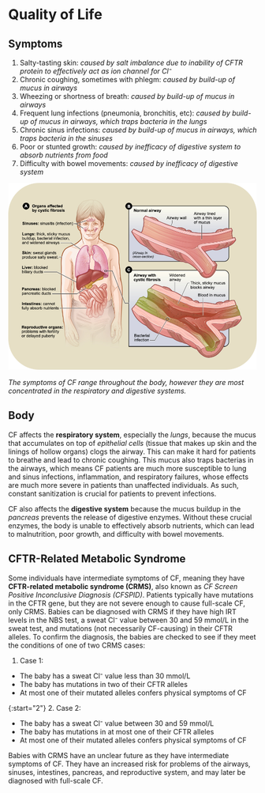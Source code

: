 # Quality of Life

## Symptoms

1. Salty-tasting skin: _caused by salt imbalance due to inability of CFTR protein to effectively act as ion channel for Cl⁻_
2. Chronic coughing, sometimes with phlegm: _caused by build-up of mucus in airways_
3. Wheezing or shortness of breath: _caused by build-up of mucus in airways_
4. Frequent lung infections (pneumonia, bronchitis, etc): _caused by build-up of mucus in airways, which traps bacteria in the lungs_
5. Chronic sinus infections: _caused by build-up of mucus in airways, which traps bacteria in the sinuses_
6. Poor or stunted growth: _caused by inefficacy of digestive system to absorb nutrients from food_
7. Difficulty with bowel movements: _caused by inefficacy of digestive system_

![Diagram of the effects of CF on the body](img/cf_body.png)

_The symptoms of CF range throughout the body, however they are most concentrated in the respiratory and digestive systems._

## Body

CF affects the **respiratory system**, especially the _lungs_, because the mucus that accumulates on top of _epithelial cells_ (tissue that makes up skin and the linings of hollow organs) clogs the airway. This can make it hard for patients to breathe and lead to chronic coughing. This mucus also traps bacterias in the airways, which means CF patients are much more susceptible to lung and sinus infections, inflammation, and respiratory failures, whose effects are much more severe in patients than unaffected individuals. As such, constant sanitization is crucial for patients to prevent infections.

CF also affects the **digestive system** because the mucus buildup in the _pancreas_ prevents the release of digestive enzymes. Without these crucial enzymes, the body is unable to effectively absorb nutrients, which can lead to malnutrition, poor growth, and difficulty with bowel movements. 

## CFTR-Related Metabolic Syndrome

Some individuals have intermediate symptoms of CF, meaning they have **CFTR-related metabolic syndrome (CRMS)**, also known as _CF Screen Positive Inconclusive Diagnosis (CFSPID)_. Patients typically have mutations in the CFTR gene, but they are not severe enough to cause full-scale CF, only CRMS. Babies can be diagnosed with CRMS if they have high IRT levels in the NBS test, a sweat Cl⁻ value between 30 and 59 mmol/L in the sweat test, and mutations (not necessarily CF-causing) in their CFTR alleles. To confirm the diagnosis, the babies are checked to see if they meet the conditions of one of two CRMS cases:

1. Case 1:

*   The baby has a sweat Cl⁻ value less than 30 mmol/L
*   The baby has mutations in two of their CFTR alleles
*   At most one of their mutated alleles confers physical symptoms of CF

{:start="2"}
2. Case 2:

*   The baby has a sweat Cl⁻ value between 30 and 59 mmol/L
*   The baby has mutations in at most one of their CFTR alleles
*   At most one of their mutated alleles confers physical symptoms of CF

Babies with CRMS have an unclear future as they have intermediate symptoms of CF. They have an increased risk for problems of the airways, sinuses, intestines, pancreas, and reproductive system, and may later be diagnosed with full-scale CF. 
